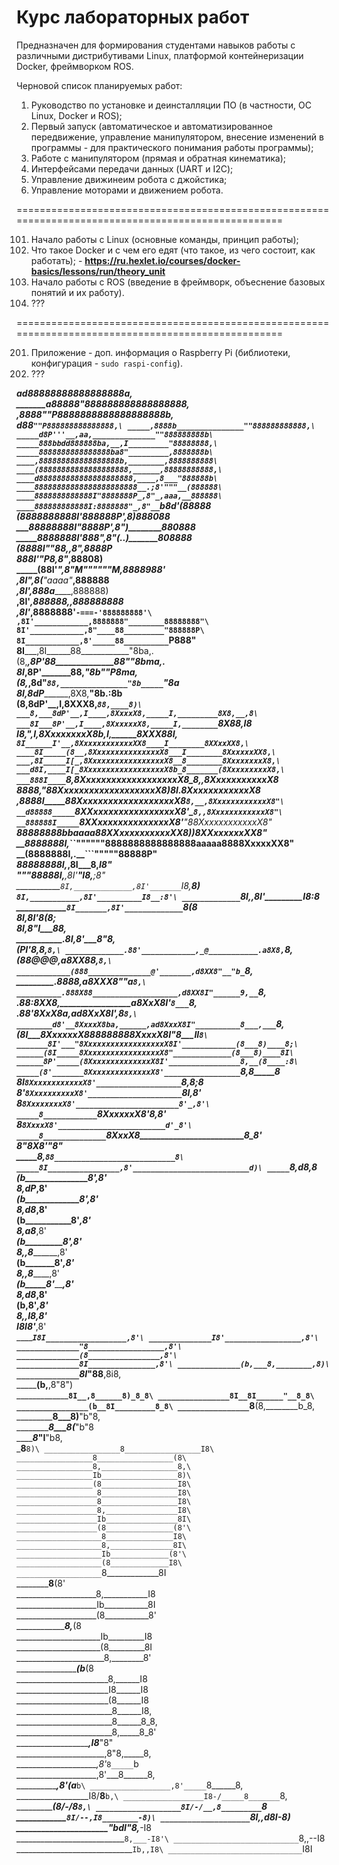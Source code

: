 # Курс лабораторных работ
Предназначен для формирования студентами навыков работы с различными дистрибутивами Linux, платформой контейнеризации Docker, фреймворком ROS.

Черновой список планируемых работ:
1. Руководство по установке и деинсталляции ПО (в частности, ОС Linux, Docker и ROS);
2. Первый запуск (автоматическое и автоматизированное передвижение, управление манипулятором, внесение изменений в программы - для практического понимания работы программы);
3. Работе с манипулятором (прямая и обратная кинематика);
4. Интерфейсами передачи данных (UART и I2C);
5. Управление движинеим робота с джойстика;
6. Управление моторами и движением робота.

====================================================================================================

101. Начало работы с Linux (основные команды, принцип работы);
102. Что такое Docker и с чем его едят (что такое, из чего состоит, как работать);
    - __https://ru.hexlet.io/courses/docker-basics/lessons/run/theory_unit__
103. Начало работы с ROS (введение в фреймворк, объеснение базовых понятий и их работу).
104. ???

====================================================================================================

201. Приложение - доп. информация о Raspberry Pi (библиотеки, конфигурация - ```sudo raspi-config```).
202. ???


















_________ad88888888888888888a,\
________a88888"888888888888888888,\
______,8888"__"P8888888888888888888b,\
______d88_________`""P888888888888888,\
_____,8888b_______________""888888888888,\
_____d8P'''__,aa,______________""888888888b\
_____888bbdd888888ba,__,I_________"88888888,\
_____8888888888888888ba8"_________,8888888b\
____,888888888888888888b,________,8888888888\
____(88888888888888888888,______,88888888888,\
____d888888888888888888888,____,8___"888888b\
____88888888888888888888888__.;8'"""__(888888\
____8888888888888I"8888888P_,8"_,aaa,__888888\
____888888888888I:8888888"_,8"__`b8d'__(88888\
____(8888888888I'888888P'_,8)__________888088\
_____88888888I"__8888P'__,8")__________880888\
_____8888888I'___888"___,8"_(._.)_______808888\
_____(8888I"_____"88,__,8"_____________,8888P\
______888I'_______"P8_,8"_____________,88808)\
_____(88I'__________",8"__M""""""M___,8888988'\
____,8I"____________,8(____"aaaa"___,888888\
___,8I'____________,888a___________,888888)\
__,8I'____________,888888,_______,888888888\
_,8I'____________,8888888'`-===-'888888888'\
,8I'____________,8888888"________88888888"\
8I'____________,8"____88_________"888888P\
8I____________,8'_____88__________`P888"\
8I___________,8I______88____________"8ba,.\
(8,_________,8P'______88______________88""8bma,.\
_8I________,8P'_______88,______________"8b___""P8ma,\
_(8,______,8d"________`88,_______________"8b_____`"8a\
__8I_____,8dP_________,8X8,________________"8b.____:8b\
__(8____,8dP'__,I____,8XXX8,________________`88,____8)\
___8,___8dP'__,I____,8XxxxX8,_____I,_________8X8,__,8\
___8I___8P'__,I____,8XxxxxxX8,_____I,________`8X88,I8\
___I8,__"___,I____,8XxxxxxxxX8b,____I,________8XXX88I,\
___`8I______I'__,8XxxxxxxxxxxxXX8____I________8XXxxXX8,\
____8I_____(8__,8XxxxxxxxxxxxxxxX8___I________8XxxxxxXX8,\
___,8I_____I[_,8XxxxxxxxxxxxxxxxxX8__8________8XxxxxxxxX8,\
___d8I,____I[_8XxxxxxxxxxxxxxxxxxX8b_8_______(8XxxxxxxxxX8,\
___888I____`8,8XxxxxxxxxxxxxxxxxxxX8_8,_____,8XxxxxxxxxxxX8\
___8888,____"88XxxxxxxxxxxxxxxxxxxX8)8I____.8XxxxxxxxxxxxX8\
__,8888I_____88XxxxxxxxxxxxxxxxxxxX8_`8,__,8XxxxxxxxxxxxX8"\
__d88888_____`8XXxxxxxxxxxxxxxxxxX8'__`8,,8XxxxxxxxxxxxX8"\
__888888I_____`8XXxxxxxxxxxxxxxxX8'____"88XxxxxxxxxxxxX8"\
__88888888bbaaaa88XXxxxxxxxxxxXX8)______)8XXxxxxxxXX8"\
__8888888I,_``""""""8888888888888888aaaaa8888XxxxxXX8"\
__(8888888I,______________________.__```"""""88888P"\
___88888888I,___________________,8I___8,_______I8"\
____"""88888I,________________,8I'____"I8,____;8"\
___________`8I,_____________,8I'_______`I8,___8)\
____________`8I,___________,8I'__________I8__:8'\
_____________`8I,_________,8I'___________I8__:8\
______________`8I_______,8I'_____________`8__(8\
_______________8I_____,8I'________________8__(8;\
_______________8I____,8"__________________I___88,\
______________.8I___,8'_______________________8"8,\
______________(PI___'8_______________________,8,`8,\
_____________.88'____________,_@___________.a8X8,`8,\
_____________(88____________@@@_________,a8XX88,`8,\
____________(888______________@'_______,d8XX8"__"b_`8,\
___________.8888,_____________________a8XXX8"____"a__`8,\
__________.888X88___________________,d8XX8I"______9,__`8,\
_________.88:8XX8,_________________a8XxX8I'_______`8___`8,\
________.88'_8XxX8a_____________,ad8XxX8I'________,8_____`8,\
________d8'__8XxxxX8ba,______,ad8XxxX8I"__________8___,___`8,\
_______(8I___8XxxxxxX888888888XxxxX8I"___________8___II___`8\
_______8I'___"8XxxxxxxxxxxxxxxxxxX8I'____________(8___8)____8;\
______(8I_____8XxxxxxxxxxxxxxxxxX8"_____________(8___8)____8I\
______8P'_____(8XxxxxxxxxxxxxxX8I'________________8,__(8____:8\
_____(8'_______8XxxxxxxxxxxxxxX8'_________________`8,_8_____8\
_____8I________`8XxxxxxxxxxxxX8'___________________`8,8___;8\
_____8'_________`8XxxxxxxxxxX8'_____________________`8I__,8'\
_____8___________`8XxxxxxxxX8'_______________________8'_,8'\
_____8____________`8XxxxxxX8'________________________8_,8'\
_____8_____________`8XxxxX8'________________________d'_8'\
_____8______________`8XxxX8_________________________8_8'\
_____8________________"8X8'_________________________"8"\
_____8,________________`88___________________________8\
_____8I________________,8'__________________________d)\
_____`8,_______________d8__________________________,8\
______(b_______________8'_________________________,8'\
_______8,_____________dP_________________________,8'\
_______(b_____________8'________________________,8'\
________8,___________d8________________________,8'\
________(b___________8'_______________________,8'\
_________8,_________a8_______________________,8'\
_________(b_________8'______________________,8'\
__________8,_______,8______________________,8'\
__________(b_______8'_____________________,8'\
___________8,_____,8_____________________,8'\
___________(b_____8'____________________,8'\
____________8,___d8____________________,8'\
____________(b__,8'___________________,8'\
_____________8,,I8___________________,8'\
_____________I8I8'__________________,8'\
_____________`I8I__________________,8'\
______________I8'_________________,8'\
______________"8_________________,8'\
______________(8________________,8'\
______________8I_______________,8'\
______________(b,___8,________,8)\
______________`8I___"88______,8i8,\
_______________(b,__________,8"8")\
_______________`8I__,8______8)_8_8\
________________8I__8I______"__8_8\
________________(b__8I_________8_8\
________________`8__(8,________b_8,\
_________________8___8)________"b"8,\
_________________8___8(_________"b"8\
_________________8___"I__________"b8,\
_________________8________________`8)\
_________________8_________________I8\
_________________8_________________(8\
_________________8,_________________8,\
_________________Ib_________________8)\
_________________(8_________________I8\
__________________8_________________I8\
__________________8_________________I8\
__________________8,________________I8\
__________________Ib________________8I\
__________________(8_______________(8'\
___________________8_______________I8\
___________________8,______________8I\
___________________Ib_____________(8'\
___________________(8_____________I8\
___________________`8_____________8I\
____________________8____________(8'\
____________________8,___________I8\
____________________Ib___________8I\
____________________(8___________8'\
_____________________8,_________(8\
_____________________Ib_________I8\
_____________________(8_________8I\
______________________8,________8'\
______________________(b_______(8\
_______________________8,______I8\
_______________________I8______I8\
_______________________(8______I8\
________________________8______I8,\
________________________8______8_8,\
________________________8,_____8_8'\
_______________________,I8_____"8"\
______________________,8"8,_____8,\
_____________________,8'_`8_____`b\
____________________,8'___8______8,\
___________________,8'____(a_____`b\
__________________,8'_____`8______8,\
__________________I8/______8______`b,\
__________________I8-/_____8_______`8,\
__________________(8/-/____8________`8,\
___________________8I/-/__,8_________`8\
___________________`8I/--,I8________-8)\
____________________`8I,,d8I_______-8)\
______________________"bdI"8,_____-I8\
___________________________`8,___-I8'\
____________________________`8,,--I8\
_____________________________`Ib,,I8\
______________________________`I8I

